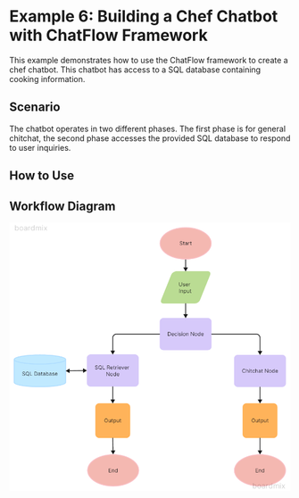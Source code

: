 # Example 6: Building a Chef Chatbot with ChatFlow Framework

This example demonstrates how to use the ChatFlow framework to create a chef chatbot. This chatbot has access to a SQL database containing cooking information.

## Scenario

The chatbot operates in two different phases. The first phase is for general chitchat, the second phase accesses the provided SQL database to respond to user inquiries.

## How to Use

## Workflow Diagram

![Image Alt Text](./assets/ChefBot.png)

